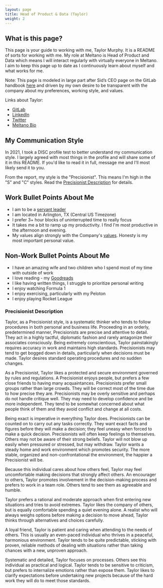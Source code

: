 ```yaml
---
layout: page
title: Head of Product & Data (Taylor)
weight: 2
---
```


## What is this page?

This page is your guide to working with me, Taylor Murphy. It is a README of sorts for working with me. My role at Meltano is Head of Product and Data which means I will interact regularly with virtually everyone in Meltano. I aim to keep this page up to date as I continuously learn about myself and what works for me.

Note: This page is modeled in large part after Sid’s CEO page on the GitLab handbook [here](https://about.gitlab.com/handbook/ceo/#related-pages) and driven by my own desire to be transparent with the company about my preferences, working style, and values.

Links about Taylor:

- [GitLab](https://gitlab.com/tayloramurphy)
- [LinkedIn](https://www.linkedin.com/in/tayloramurphy/)
- [Twitter](https://twitter.com/tayloramurphy)
- [Meltano Bio](https://meltano.com/press/#head-of-product-data-bio)

## My Communication Style

In 2021, I took a DISC profile test to better understand my communication style. I largely agreed with most things in the profile and will share some of it in this README. If you'd like to read it in full, message me and I'll most likely send it to you.

From the report, my style is the "Precisionist". This means I'm high in the "S" and "C" styles. Read the [Precisionist Description](#precisionist-description) for details.

## Work Bullet Points About Me

- I am to be a [servant leader](https://en.wikipedia.org/wiki/Servant_leadership)
- I am located in Arlington, TX (Central US Timezone)
- I prefer 3+ hour blocks of uninterrupted time to really focus
- It takes me a bit to ramp up my productivity. I find I'm most productive in the afternoon and evening.
- My values align strongly with the Company's [values](/company/values). Honesty is my most important personal value.

## Non-Work Bullet Points About Me

- I have an amazing wife and two children who I spend most of my time with outside of work
- I love reading - my [Goodreads](https://www.goodreads.com/user/show/23688001-taylor)
- I like having written things, I struggle to prioritize personal writing
- I enjoy watching Formula 1
- I enjoy exercising, particularly with my Peloton
- I enjoy playing Rocket League

### Precisionist Description

Taylor, as a Precisionist style, is a systematic thinker who tends to follow procedures in both personal and business life. Proceeding in an orderly, predetermined manner, Precisionists are precise and attentive to detail. They act in a highly tactful, diplomatic fashion and rarely antagonize their associates consciously. Being extremely conscientious, Taylor painstakingly requires accuracy in work and maintains high standards. Precisionists may tend to get bogged down in details, particularly when decisions must be made. Taylor desires standard operating procedures and no sudden changes.

As a Precisionist, Taylor likes a protected and secure environment governed by rules and regulations. A Precisionist enjoys people, but prefers a few close friends to having many acquaintances. Precisionists prefer small groups rather than large crowds. They will be correct most of the time due to how precise they are. Precisionists may be overly sensitive and perhaps do not handle critique well. They may need to develop confidence and be more independent. They tend to be somewhat concerned about what people think of them and they avoid conflict and change at all costs.

Being exact is imperative in everything Taylor does. Precisionists can be counted on to carry out any tasks correctly. They want exact facts and figures before they will make a decision; they feel uneasy when forced to make a quick decision. Precisionists will often keep feelings to themselves. Others may not be aware of their strong beliefs. Taylor will not blow up easily when pressured or stressed, but may withdraw. Taylor wants a steady home and work environment which promotes security. The more stable, organized and non-confrontational the environment, the happier a Precisionist will be.

Because this individual cares about how others feel, Taylor may feel uncomfortable making decisions that strongly affect others. An encourager to others, Taylor promotes involvement in the decision-making process and prefers to work in a team role. Others tend to see them as agreeable and humble.

Taylor prefers a rational and moderate approach when first entering new situations and tries to avoid extremes. Taylor likes the company of others, but is equally comfortable spending a quiet evening alone. A realist who will always weighs options before making a decision to move ahead, Taylor thinks through alternatives and choices carefully.

A loyal friend, Taylor is patient and caring when attending to the needs of others. This is usually an even-paced individual who thrives in a peaceful, harmonious environment. Taylor tends to be quite predictable, sticking with proven, reliable methods of dealing with situations rather than taking chances with a new, unproven approach.

Systematic and detailed, Taylor focuses on processes. Others see this individual as practical and logical. Taylor tends to be sensitive to criticism, but prefers to internalize emotions rather than expose them. Taylor likes to clarify expectations before undertaking new projects because of the hard work they will do to meet those standards.
